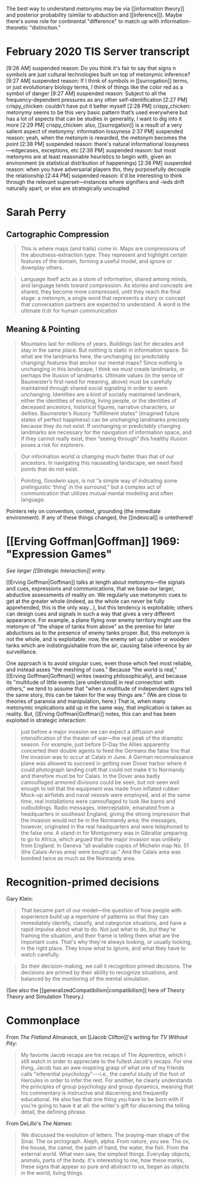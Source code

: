 The best way to understand metonyms may be via [[information theory]] and posterior probability (similar to abduction and [[inference]]). Maybe there's some role for continental "difference" to match up with information-theoretic "distinction."

# February 2020 TIS Server transcript

[9:26 AM] suspended reason: Do you think it's fair to say that signs n symbols are just cultural technologies built on top of metonymic inference?
[9:27 AM] suspended reason: If I think of symbols in [[surrogation]] terms, or just evolutionary biology terms, I think of things like the color red as a symbol of danger
[9:27 AM] suspended reason: Subject to all the frequency-dependent pressures as any other self-identification
[2:27 PM] crispy_chicken: couldn’t have put it better myself
[2:28 PM] crispy_chicken: metonymy seems to be this very basic pattern that’s used everywhere but has a lot of aspects that can be studies in generality, I want to dig into it more
[2:29 PM] crispy_chicken: also, [[surrogation]] is a result of a very salient aspect of metonymy: information lossyness
2:37 PM] suspended reason: yeah, when the metonym is rewarded, the metonym becomes the point
[2:38 PM] suspended reason: there's natural informational lossyness—edgecases, exceptions, etc
[2:38 PM] suspended reason: but most metonyms are at least reasonable heuristics to begin with, given an environment (ie statistical distribution of happenings)
[2:38 PM] suspended reason: when you have adversarial players tho, they purposefully decouple the relationship
[2:44 PM] suspended reason: it'd be interesting to think through the relevant superset—instances where signifiers and -ieds drift naturally apart, or else are strategically uncoupled

# Sarah Perry

## Cartographic Compression

> This is where maps (and trails) come in. Maps are compressions of the aboutness-extraction type. They represent and highlight certain features of the domain, forming a useful model, and ignore or downplay others.

> Language itself acts as a store of information, shared among minds, and language tends toward compression. As stories and concepts are shared, they become more compressed, until they reach the final stage: a metonym, a single word that represents a story or concept that conversation partners are expected to understand. A word is the ultimate tl:dr for human communication

## Meaning & Pointing

> Mountains last for millions of years. Buildings last for decades and stay in the same place. But nothing is static in information space. So what are the landmarks here, the unchanging (or predictably changing) features that anchor our mental maps? Since nothing is unchanging in this landscape, I think we must create landmarks, or perhaps the illusion of landmarks. Ultimate values (in the sense of Baumeister’s first need for meaning, above) must be carefully maintained through shared social signaling in order to seem unchanging. Identities are a kind of socially maintained landmark, either the identities of existing, living people, or the identities of deceased ancestors, historical figures, narrative characters, or deities. Baumeister’s illusory “fulfillment states” (imagined future states of perfect happiness) can be unchanging landmarks precisely because they do not exist. If unchanging or predictably changing landmarks are necessary for the navigation of information space, and if they cannot really exist, then “seeing through” this healthy illusion poses a risk for explorers.

> Our information world is changing much faster than that of our ancestors. In navigating this nauseating landscape, we need fixed points that do not exist.

> Pointing, Goodwin says, is not “a simple way of indicating some prelinguistic ‘thing’ in the surround,” but a complex act of communication that utilizes mutual mental modeling and often language.

Pointers rely on convention, context, grounding (the immediate environment). If any of these things changed, the [[indexical]] is untethered!

# [[Erving Goffman|Goffman]] 1969: "Expression Games" 

_See larger [[Strategic Interaction]] entry._

[[Erving Goffman|Goffman]] talks at length about metonyms—the signals and cues, expressions and communications, that we base our larger, abductive assessments of reality on. We regularly use metonymic cues to get at the greater whole (indeed, as the whole can never be fully apprehended, this is the only way...), but this tendency is exploitable; others can design cues and signals in such a way that gives a very different appearance. For example, a plane flying over enemy territory might use the metonym of "the shape of tanks from above" as the premise for later abductions as to the presence of enemy tanks proper. But, this metonym is not the whole, and is exploitable: now, the enemy set up rubber or wooden tanks which are indistinguishable from the air, causing false inference by air surveillance.

One approach is to avoid singular cues, even those which feel most reliable, and instead asses "the meshing of cues." Because "the world is real," [[Erving Goffman|Goffman]] writes (waxing philosophically), and because its "multitude of little events [are understood] in real connection with others," we tend to assume that "when a multitude of independent signs tell the same story, this can be taken for the way things are." (We are close to theories of paranoia and manipulation, here.) That is, when many metonymic implications add up in the same way, that implication is taken as reality. But, [[Erving Goffman|Goffman]] notes, this can and has been exploited in strategic interaction: 

> just before a major invasion we can expect a diffusion and intensification of the theater of war—the real peak of the dramatic season. For example, just before D-Day the Allies apparently concerted their double agents to feed the Germans the false line that the invasion was to occur at Calais in June. A German reconnaissance plane was allowed to succeed in getting over Dover harbor where it could photograph landing craft that could not make it to Normandy and therefore must be for Calais. In the Dover area badly camouflaged armored divisions could be seen, but not seen well enough to tell that the equipment was made from inflated rubber. Mock-up airfields and naval vessels were employed, and at the same time, real installations were camouflaged to look like barns and outbuildings. Radio messages, interceptable, emanated from a headquarters in southeast England, giving the strong impression that the invasion would not be in the Normandy area; the messages, however, originated in the real headquarters and were telephoned to the false one. A stand-in for Montgomery was in Gibraltar preparing to go to Africa, which argued that the major invasion was unlikely from England. In Geneva "all available copies of Michelin map No. 51 (the Calais-Arras area) were bought up." And the Calais area was bombed twice as much as the Normandy area.

# Recognition-primed decisions

Gary Klein:

> That became part of our model—the question of how people with experience build up a repertoire of patterns so that they can immediately identify, classify, and categorize situations, and have a rapid impulse about what to do. Not just what to do, but they're framing the situation, and their frame is telling them what are the important cues. That's why they're always looking, or usually looking, in the right place. They know what to ignore, and what they have to watch carefully.  

> So their decision-making, we call it recognition primed decisions. The decisions are primed by their ability to recognize situations, and balanced by the monitoring of the mental simulation.

(See also the [[generalizedCompatibilism|compatibilism]] here of Theory Theory and Simulation Theory.)

# Commonplace

From _The Flatland Almanack_, on [[Jacob Clifton]]'s writing for _TV Without Pity_:

> My favorite Jacob recaps are his recaps of The Apprentice, which I still watch in order to appreciate to the fullest Jacob's recaps. For one thing, Jacob has an awe-inspiring grasp of what one of my friends calls "inferential psychology"---i.e., the careful study of the foot of Hercules in order to infer the rest. For another, he clearly understands the principles of group psychology and group dynamics, meaning that his commentary is instructive and discerning and frequently educational. He also has that one thing you have to be born with if you're going to have it at all: the writer's gift for discerning the telling detail, the defining phrase.

From DeLillo's _The Names_:

> We discussed the evolution of letters. The praying-man shape of the Sinai. The ox pictograph. Aleph, alpha. From nature, you see. The ox, the house, the camel, the palm of hand, the water, the fish. From the external world. What men saw, the simplest things. Everyday objects, animals, parts of the body. It's interesting to me, how these marks, these signs that appear so pure and abstract to us, began as objects in the world, living things.